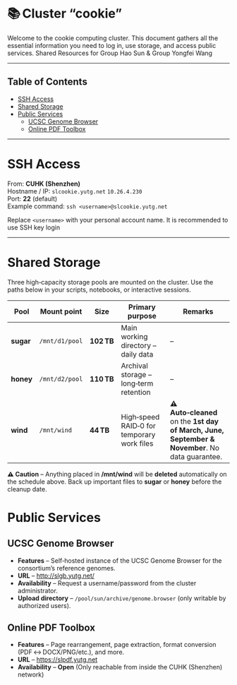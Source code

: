 
# 📚 Cluster “cookie”

Welcome to the cookie computing cluster. This document gathers all the essential information you need to log in, use storage, and access public services.
Shared Resources for Group Hao Sun & Group Yongfei Wang

--- 

## Table of Contents
- [SSH Access](#ssh-access)
- [Shared Storage](#shared-storage)
- [Public Services](#public-services)
  - [UCSC Genome Browser](#ucsc-genome-browser)
  - [Online PDF Toolbox](#online-pdf-toolbox)
--- 

# SSH Access
From: **CUHK (Shenzhen)**  
Hostname / IP: `slcookie.yutg.net`  `10.26.4.230`  
Port: **22** (default)  
Example command: `ssh <username>@slcookie.yutg.net`

Replace `<username>` with your personal account name. It is recommended to use SSH key login

--- 

# Shared Storage
Three high‑capacity storage pools are mounted on the cluster. Use the paths below in your scripts, notebooks, or interactive sessions.

| Pool  | Mount point   | Size   | Primary purpose                     | Remarks |
|-------|---------------|--------|--------------------------------------|---------|
| **sugar** | `/mnt/d1/pool` | **102 TB** | Main working directory – daily data | – |
| **honey** | `/mnt/d2/pool` | **110 TB** | Archival storage – long‑term retention | – |
| **wind**  | `/mnt/wind`    | **44 TB**  | High‑speed RAID‑0 for temporary work files | **⚠️ Auto‑cleaned** on the **1st day of March, June, September & November**. No data guarantee. |


**⚠️ Caution** – Anything placed in **/mnt/wind** will be **deleted** automatically on the schedule above. Back up important files to **sugar** or **honey** before the cleanup date.



# Public Services

## UCSC Genome Browser
- **Features** – Self‑hosted instance of the UCSC Genome Browser for the consortium’s reference genomes.  
- **URL** – <http://slgb.yutg.net/>  
- **Availability** – Request a username/password from the cluster administrator.  
- **Upload directory** – `/pool/sun/archive/genome.browser` (only writable by authorized users).  


## Online PDF Toolbox
- **Features** – Page rearrangement, page extraction, format conversion (PDF ↔ DOCX/PNG/etc.), and more.  
- **URL** – <https://slpdf.yutg.net>  
- **Availability** – **Open** (Only reachable from inside the CUHK (Shenzhen) network)

